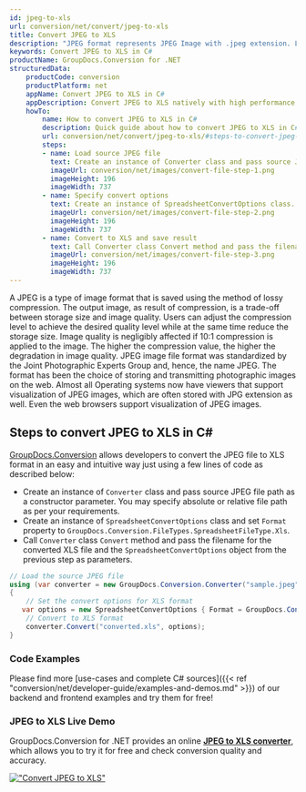 ```yaml
---
id: jpeg-to-xls
url: conversion/net/convert/jpeg-to-xls
title: Convert JPEG to XLS
description: "JPEG format represents JPEG Image with .jpeg extension. Learn how to convert JPEG to XLS file programmatically in C# language using GroupDocs.Conversion for .NET library."
keywords: Convert JPEG to XLS in C#
productName: GroupDocs.Conversion for .NET
structuredData:
    productCode: conversion
    productPlatform: net
    appName: Convert JPEG to XLS in C#
    appDescription: Convert JPEG to XLS natively with high performance using C# language and server side GroupDocs.Conversion for .NET APIs, without the use of any software like Microsoft or Open Office.
    howTo:
        name: How to convert JPEG to XLS in C# 
        description: Quick guide about how to convert JPEG to XLS in C# with high performance and accuracy.
        url: conversion/net/convert/jpeg-to-xls/#steps-to-convert-jpeg-to-xls-in-c
        steps:
        - name: Load source JPEG file 
          text: Create an instance of Converter class and pass source JPEG file path as a constructor parameter. You may specify absolute or relative file path as per your requirements. 
          imageUrl: conversion/net/images/convert-file-step-1.png
          imageHeight: 196
          imageWidth: 737
        - name: Specify convert options 
          text: Create an instance of SpreadsheetConvertOptions class.
          imageUrl: conversion/net/images/convert-file-step-2.png
          imageHeight: 196
          imageWidth: 737
        - name: Convert to XLS and save result 
          text: Call Converter class Convert method and pass the filename for the converted HTML file and the SpreadsheetConvertOptions object from the previous step as parameters.
          imageUrl: conversion/net/images/convert-file-step-3.png
          imageHeight: 196
          imageWidth: 737
---
```


A JPEG is a type of image format that is saved using the method of lossy compression. The output image, as result of compression, is a trade-off between storage size and image quality. Users can adjust the compression level to achieve the desired quality level while at the same time reduce the storage size. Image quality is negligibly affected if 10:1 compression is applied to the image.  The higher the compression value, the higher the degradation in image quality. JPEG image file format was standardized by the Joint Photographic Experts Group and, hence, the name JPEG. The format has been the choice of storing and transmitting photographic images on the web. Almost all Operating systems now have viewers that support visualization of JPEG images, which are often stored with JPG extension as well. Even the web browsers support visualization of JPEG images.

## Steps to convert JPEG to XLS in C#

[GroupDocs.Conversion](https://products.groupdocs.com/conversion/net) allows developers to convert the JPEG file to XLS format in an easy and intuitive way just using a few lines of code as described below:

* Create an instance of `Converter` class and pass source JPEG file path as a constructor parameter. You may specify absolute or relative file path as per your requirements. 
* Create an instance of `SpreadsheetConvertOptions` class and set `Format` property to `GroupDocs.Conversion.FileTypes.SpreadsheetFileType.Xls`.
* Call `Converter` class `Convert` method and pass the filename for the converted XLS file and the `SpreadsheetConvertOptions` object from the previous step as parameters.

```csharp
// Load the source JPEG file
using (var converter = new GroupDocs.Conversion.Converter("sample.jpeg"))
{
    // Set the convert options for XLS format
   var options = new SpreadsheetConvertOptions { Format = GroupDocs.Conversion.FileTypes.SpreadsheetFileType.Xls };
    // Convert to XLS format
    converter.Convert("converted.xls", options);
}
```

### Code Examples

Please find more [use-cases and complete C# sources]({{< ref "conversion/net/developer-guide/examples-and-demos.md" >}}) of our backend and frontend examples and try them for free!

### JPEG to XLS Live Demo

GroupDocs.Conversion for .NET provides an online [**JPEG to XLS converter**](https://products.groupdocs.app/conversion/jpeg-to-xls), which allows you to try it for free and check conversion quality and accuracy.

[!["Convert JPEG to XLS"](conversion/net/images/convert-to-xls/convert-jpeg-to-xls.png)](https://products.groupdocs.app/conversion/jpeg-to-xls)